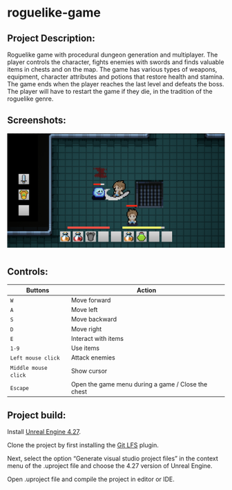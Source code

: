 # roguelike-game

## Project Description:

Roguelike game with procedural dungeon generation and multiplayer. The player controls the character, fights enemies with swords and finds valuable items in chests and on the map. The game has various types of weapons, equipment, character attributes and potions that restore health and stamina. The game ends when the player reaches the last level and defeats the boss. The player will have to restart the game if they die, in the tradition of the roguelike genre.

## Screenshots:

<div style="text-align: center;">
    <img src="Screenshots/Screenshot_1.png" style="margin-bottom: 10px;" />
</div>

## Controls:

| Buttons | Action | 
| --- | --- | 
| `W` | Move forward | 
| `A` | Move left | 
| `S` | Move backward |
| `D` | Move right | 
| `E` | Interact with items |
| `1-9` | Use items |
| `Left mouse click` | Attack enemies |
| `Middle mouse click` | Show cursor |
| `Escape` | Open the game menu during a game / Close the chest | |

## Project build:

Install [Unreal Engine 4.27](https://www.unrealengine.com/en-US/download).

Clone the project by first installing the [Git LFS](https://git-lfs.com/) plugin. 

Next, select the option “Generate visual studio project files” in the context menu of the .uproject file and choose the 4.27 version of Unreal Engine.

Open .uproject file and compile the project in editor or IDE. 
